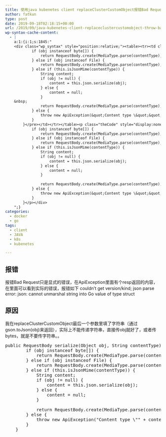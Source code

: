 ```yaml
---
title: 使用java kubenetes client replaceClusterCustomObject报错Bad Request
author: fatkun
type: post
date: 2019-09-18T02:18:15+00:00
url: /2019/09/java-kubenetes-client-replaceclustercustomobject-throw-bad-request.html
wp-syntax-cache-content:
  - |
    a:1:{i:1;s:1845:"
    <div class="wp_syntax" style="position:relative;"><table><tr><td class="code"><pre class="html" style="font-family:monospace;">    public RequestBody serialize(Object obj, String contentType) throws ApiException {
            if (obj instanceof byte[]) {
                return RequestBody.create(MediaType.parse(contentType), (byte[])((byte[])obj));
            } else if (obj instanceof File) {
                return RequestBody.create(MediaType.parse(contentType), (File)obj);
            } else if (this.isJsonMime(contentType)) {
                String content;
                if (obj != null) {
                    content = this.json.serialize(obj);
                } else {
                    content = null;
                }
    &nbsp;
                return RequestBody.create(MediaType.parse(contentType), content);
            } else {
                throw new ApiException(&quot;Content type \&quot;&quot; + contentType + &quot;\&quot; is not supported&quot;);
            }
        }</pre></td></tr></table><p class="theCode" style="display:none;">    public RequestBody serialize(Object obj, String contentType) throws ApiException {
            if (obj instanceof byte[]) {
                return RequestBody.create(MediaType.parse(contentType), (byte[])((byte[])obj));
            } else if (obj instanceof File) {
                return RequestBody.create(MediaType.parse(contentType), (File)obj);
            } else if (this.isJsonMime(contentType)) {
                String content;
                if (obj != null) {
                    content = this.json.serialize(obj);
                } else {
                    content = null;
                }
    
                return RequestBody.create(MediaType.parse(contentType), content);
            } else {
                throw new ApiException(&quot;Content type \&quot;&quot; + contentType + &quot;\&quot; is not supported&quot;);
            }
        }</p></div>
    ";}
categories:
  - docker
  - go
tags:
  - client
  - JAVA
  - k8s
  - kubenetes

---
```

## 报错

报错Bad Request只是显式的错误，在ApiException里面有个resp返回的内容，在里面可以看到实际的错误，报错如下
couldn&#8217;t get version/kind; json parse error: json: cannot unmarshal string into Go value of type struct
## 原因

我在replaceClusterCustomObject最后一个参数里填了字符串（通过gson.toJson(obj)来返回），实际上不能传递字符串，直接传obj就好了，或者传bytes，就是不要传字符串。。
<pre escaped="true" lang="html">public RequestBody serialize(Object obj, String contentType) throws ApiException {
        if (obj instanceof byte[]) {
            return RequestBody.create(MediaType.parse(contentType), (byte[])((byte[])obj));
        } else if (obj instanceof File) {
            return RequestBody.create(MediaType.parse(contentType), (File)obj);
        } else if (this.isJsonMime(contentType)) {
            String content;
            if (obj != null) {
                content = this.json.serialize(obj);
            } else {
                content = null;
            }

            return RequestBody.create(MediaType.parse(contentType), content);
        } else {
            throw new ApiException("Content type \"" + contentType + "\" is not supported");
        }
    }</pre>